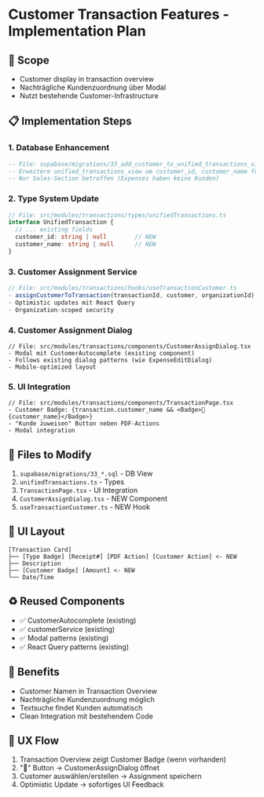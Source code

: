 # Customer Transaction Features - Implementation Plan

## 🎯 Scope
- Customer display in transaction overview
- Nachträgliche Kundenzuordnung über Modal
- Nutzt bestehende Customer-Infrastructure

## 📋 Implementation Steps

### 1. Database Enhancement
```sql
-- File: supabase/migrations/33_add_customer_to_unified_transactions_view.sql
-- Erweitere unified_transactions_view um customer_id, customer_name für Sales
-- Nur Sales-Section betroffen (Expenses haben keine Kunden)
```

### 2. Type System Update
```typescript
// File: src/modules/transactions/types/unifiedTransactions.ts
interface UnifiedTransaction {
  // ... existing fields
  customer_id: string | null        // NEW
  customer_name: string | null      // NEW
}
```

### 3. Customer Assignment Service
```typescript
// File: src/modules/transactions/hooks/useTransactionCustomer.ts
- assignCustomerToTransaction(transactionId, customer, organizationId)
- Optimistic updates mit React Query
- Organization-scoped security
```

### 4. Customer Assignment Dialog
```tsx
// File: src/modules/transactions/components/CustomerAssignDialog.tsx
- Modal mit CustomerAutocomplete (existing component)
- Follows existing dialog patterns (wie ExpenseEditDialog)
- Mobile-optimized layout
```

### 5. UI Integration
```tsx
// File: src/modules/transactions/components/TransactionPage.tsx
- Customer Badge: {transaction.customer_name && <Badge>👤 {customer_name}</Badge>}
- "Kunde zuweisen" Button neben PDF-Actions
- Modal integration
```

## 🔧 Files to Modify
1. `supabase/migrations/33_*.sql` - DB View
2. `unifiedTransactions.ts` - Types
3. `TransactionPage.tsx` - UI Integration  
4. `CustomerAssignDialog.tsx` - NEW Component
5. `useTransactionCustomer.ts` - NEW Hook

## 🎨 UI Layout
```
[Transaction Card]
├── [Type Badge] [Receipt#] [PDF Action] [Customer Action] <- NEW
├── Description
├── [Customer Badge] [Amount] <- NEW
└── Date/Time
```

## ♻️ Reused Components
- ✅ CustomerAutocomplete (existing)
- ✅ customerService (existing)
- ✅ Modal patterns (existing)
- ✅ React Query patterns (existing)

## 🚀 Benefits
- Customer Namen in Transaction Overview
- Nachträgliche Kundenzuordnung möglich
- Textsuche findet Kunden automatisch
- Clean Integration mit bestehendem Code

## 📱 UX Flow
1. Transaction Overview zeigt Customer Badge (wenn vorhanden)
2. "👤" Button → CustomerAssignDialog öffnet
3. Customer auswählen/erstellen → Assignment speichern
4. Optimistic Update → sofortiges UI Feedback